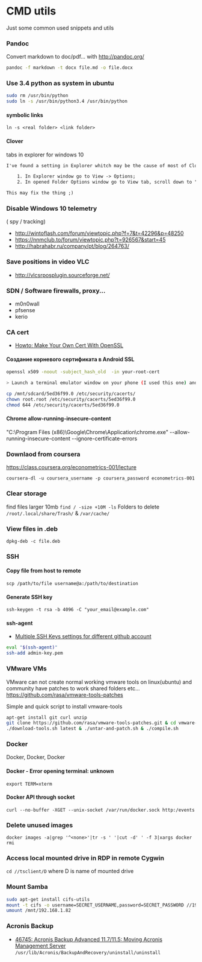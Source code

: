 # CMD utils
Just some common used snippets and utils

### Pandoc
Convert markdown to doc/pdf... with http://pandoc.org/
```bash
pandoc -f markdown -t docx file.md -o file.docx
```

### Use 3.4 python as system in ubuntu
```bash
sudo rm /usr/bin/python
sudo ln -s /usr/bin/python3.4 /usr/bin/python
```

#### symbolic links

`ln -s <real folder> <link folder>`

#### Clover
tabs in explorer for windows 10

```html
I've found a setting in Explorer whitch may be the cause of most of Clover issues. To fix this:

	1. In Explorer window go to View -> Options;
	2. In opened Folder Options window go to View tab, scroll down to "Launch folder windows in a separate process" and make sure it's UNCHECKED.

This may fix the thing ;)
```

### Disable Windows 10 telemetry
( spy / tracking)

 - http://wintoflash.com/forum/viewtopic.php?f=7&t=42296&p=48250
 - https://nnmclub.to/forum/viewtopic.php?t=926567&start=45
 - http://habrahabr.ru/company/pt/blog/264763/

### Save positions in video VLC
 - http://vlcsrposplugin.sourceforge.net/

### SDN / Software firewalls, proxy...
  - m0n0wall
  - pfsense
  - kerio

### CA cert

 - [Howto: Make Your Own Cert With OpenSSL](http://blog.didierstevens.com/2008/12/30/howto-make-your-own-cert-with-openssl/)

#### Создание корневого сертификата в Android SSL
```bash
openssl x509 -noout -subject_hash_old  -in your-root-cert

> Launch a terminal emulator window on your phone (I used this one) and run the following commands. replace “5ed36f99.0″ with the actual name of your certificate :

cp /mnt/sdcard/5ed36f99.0 /etc/security/cacerts/
chown root.root /etc/security/cacerts/5ed36f99.0
chmod 644 /etc/security/cacerts/5ed36f99.0
```

#### Chrome allow-running-insecure-content

"C:\Program Files (x86)\Google\Chrome\Application\chrome.exe" --allow-running-insecure-content --ignore-certificate-errors

### Downlaod from coursera
https://class.coursera.org/econometrics-001/lecture

`coursera-dl -u coursera_username -p coursera_password econometrics-001`

### Clear storage

find files larger 10mb `find / -size +10M -ls`
Folders to delete `/root/.local/share/Trash/` & `/var/cache/`

### View files in .deb
`dpkg-deb -c file.deb`

### SSH

#### Copy file from host to remote
`scp /path/to/file username@a:/path/to/destination`

#### Generate SSH key
`ssh-keygen -t rsa -b 4096 -C "your_email@example.com"`

#### ssh-agent
 - [Multiple SSH Keys settings for different github account](https://gist.github.com/jexchan/2351996)

```bash
eval "$(ssh-agent)"
ssh-add admin-key.pem
```

### VMware VMs
VMware can not create normal working vmware tools on linux(ubuntu) and community have patches to work shared folders etc...
https://github.com/rasa/vmware-tools-patches

Simple and quick script to install vmware-tools
```bash
apt-get install git curl unzip
git clone https://github.com/rasa/vmware-tools-patches.git & cd vmware-tools-patches
./download-tools.sh latest & ./untar-and-patch.sh & ./compile.sh
```

### Docker
Docker, Docker, Docker

#### Docker - Error opening terminal: unknown
`export TERM=xterm`

#### Docker API through socket
`curl --no-buffer -XGET --unix-socket /var/run/docker.sock http:/events`

### Delete unused images
`docker images -a|grep '^<none>'|tr -s ' '|cut -d' ' -f 3|xargs docker rmi`

### Access local mounted drive in RDP in remote Cygwin
`cd //tsclient/D` where D is name of mounted drive

### Mount Samba
```bash
sudo apt-get install cifs-utils
mount -t cifs -o username=SECRET_USERNAME,password=SECRET_PASSWORD //192.168.1.82/backups/ /mnt/backups
umount /mnt/192.168.1.82
```
### Acronis Backup
- [46745: Acronis Backup Advanced 11.7/11.5: Moving Acronis Management Server](https://kb.acronis.com/content/46745)
`/usr/lib/Acronis/BackupAndRecovery/uninstall/uninstall`
